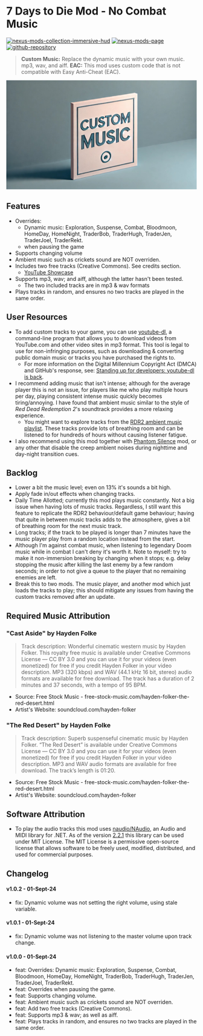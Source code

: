 # 7 Days to Die Mod - No Combat Music
[![nexus-mods-collection-immersive-hud](https://img.shields.io/badge/Nexus%20Mods%20Collection-Immersive%20HUD%20-orange?style=flat-square&logo=spinrilla)](https://next.nexusmods.com/7daystodie/collections/epfqzi) [![nexus-mods-page](https://img.shields.io/badge/Nexus%20Mod-Custom%20Music%20-orange?style=flat-square&logo=spinrilla)](https://www.nexusmods.com/7daystodie/mods/6035) [![github-repository](https://img.shields.io/badge/GitHub-Repository-green?style=flat-square&logo=github)](https://github.com/rdok/7dtd_mod_custom_music)

> **Custom Music:** Replace the dynamic music with your own music. mp3, wav, and aiff.
> **EAC:** This mod uses custom code that is not compatible with Easy Anti-Cheat (EAC).

[![Showcase](https://github.com/rdok/7dtd_mod_custom_music/blob/main/documentation/showcase.jpg?raw=true)](https://www.nexusmods.com/7daystodie/mods/6035)

## Features
- Overrides:
    - Dynamic music: Exploration, Suspense, Combat, Bloodmoon, HomeDay, HomeNight, TraderBob, TraderHugh, TraderJen, TraderJoel, TraderRekt.
    - when pausing the game 
- Supports changing volume
- Ambient music such as crickets sound are NOT overriden.
- Includes two free tracks (Creative Commons). See credits section.
  - [YouTube Showcase](https://www.nexusmods.com/7daystodie/mods/6035?tab=videos#lg=2&slide=0) 
- Supports mp3, wav; and aiff, although the latter hasn't been tested.
  - The two included tracks are in mp3 & wav formats
- Plays tracks in random, and ensures no two tracks are played in the same order.

## User Resources
- To add custom tracks to your game, you can use [youtube-dl](https://github.com/ytdl-org/youtube-dl), a command-line program that allows you to download videos from YouTube.com and other video sites in mp3 format. This tool is legal to use for non-infringing purposes, such as downloading & converting public domain music or tracks you have purchased the rights to.
  - For more information on the Digital Millennium Copyright Act (DMCA) and GitHub's response, see: [Standing up for developers: youtube-dl is back](https://github.blog/news-insights/policy-news-and-insights/standing-up-for-developers-youtube-dl-is-back/).
- I recommend adding music that isn't intense; although for the average player this is not an issue, for players like me who play multiple hours per day, playing consistent intense music quickly becomes tiring/annoying. I have found that ambient music similar to the style of *Red Dead Redemption 2*'s soundtrack provides a more relaxing experience.
  - You might want to explore tracks from the [RDR2 ambient music playlist](https://www.youtube.com/playlist?list=PLeZn0JLtzRu2hHLf8EWbWkaZFWeCp3wrf). These tracks provide lots of breathing room and can be listened to for hundreds of hours without causing listener fatigue.
- I also recommend using this mod together with [Phantom Silence](https://www.nexusmods.com/7daystodie/mods/5749) mod, or any other that disable the creep ambient noises during nighttime and day-night transition cues. 
  
## Backlog
- Lower a bit the music level; even on 13% it's sounds a bit high.
- Apply fade in/out effects when changing tracks.
- Daily Time Allotted; currently this mod plays music constantly. Not a big issue when having lots of music tracks. Regardless, I still want this feature to replicate the RDR2 behaviour/default game behaviour; having that quite in between music tracks adds to the atmosphere, gives a bit of breathing room for the next music track.
- Long tracks; if the track to be played is longer than 7 minutes have the music player play from a random location instead from the start.
- Although I'm against combat music, when listening to legendary Doom music while in combat I can't deny it's worth it. Note to myself: try to make it non-immersion breaking by changing when it stops; e.g. delay stopping the music after killing the last enemy by a few random seconds; in order to not give a queue to the player that no remaining enemies are left.
- Break this to two mods. The music player, and another mod which just loads the tracks to play; this should mitigate any issues from having the custom tracks removed after an update.

## Required Music Attribution

### "Cast Aside" by Hayden Folke
> Track description:  Wonderful cinematic western music by Hayden Folker. This royalty free music is available under Creative Commons License — CC BY 3.0  and you can use it for your videos (even monetized) for free if you credit Hayden Folker  in your video description. MP3 (320 kbps) and WAV (44.1 kHz 16 bit, stereo) audio formats are available for free download. The track has a duration of 2 minutes and 37 seconds, with a tempo of 95 BPM.
- Source: Free Stock Music - free-stock-music.com/hayden-folker-the-red-desert.html
- Artist's Website: soundcloud.com/hayden-folker

### "The Red Desert" by Hayden Folke
> Track description:  Superb suspenseful cinematic music by Hayden Folker. “The Red Desert” is available under Creative Commons License — CC BY 3.0  and you can use it for your videos (even monetized) for free if you credit Hayden Folker  in your video description. MP3 and WAV audio formats are available for free download. The track’s length is 01:20.
- Source: Free Stock Music - free-stock-music.com/hayden-folker-the-red-desert.html
- Artist's Website: soundcloud.com/hayden-folker

## Software Attribution
- To play the audio tracks this mod uses [naudio/NAudio](https://github.com/naudio/NAudio), an Audio and MIDI library for .NET. As of the version [2.2.1](https://github.com/naudio/NAudio/releases/tag/v2.2.1) this library can be used under MIT License. The MIT License is a permissive open-source license that allows software to be freely used, modified, distributed, and used for commercial purposes.

## Changelog  
#### v1.0.2 - 01-Sept-24
- fix: Dynamic volume was not setting the right volume, using stale variable.
#### v1.0.1 - 01-Sept-24
- fix: Dynamic volume was not listening to the master volume upon track change.
#### v1.0.0 - 01-Sept-24
- feat: Overrides: Dynamic music: Exploration, Suspense, Combat, Bloodmoon, HomeDay, HomeNight, TraderBob, TraderHugh, TraderJen, TraderJoel, TraderRekt.
- feat: Overrides when pausing the game. 
- feat: Supports changing volume.
- feat: Ambient music such as crickets sound are NOT overriden.
- feat: Add two free tracks (Creative Commons).
- feat: Supports mp3 & wav; as well as aiff.
- feat: Plays tracks in random, and ensures no two tracks are played in the same order.
